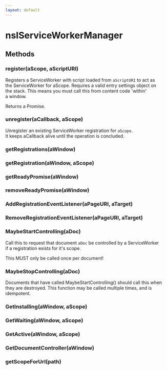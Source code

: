 ```yaml
---
layout: default
---
```


# nsIServiceWorkerManager #

## Methods ##

### register(aScope, aScriptURI) ###
  
Registers a ServiceWorker with script loaded from `aScriptURI` to act as  
the ServiceWorker for aScope.  Requires a valid entry settings object on  
the stack. This means you must call this from content code 'within'  
a window.  
  
Returns a Promise.  
  

### unregister(aCallback, aScope) ###
  
Unregister an existing ServiceWorker registration for `aScope`.  
It keeps aCallback alive until the operation is concluded.  
  

### getRegistrations(aWindow) ###

### getRegistration(aWindow, aScope) ###

### getReadyPromise(aWindow) ###

### removeReadyPromise(aWindow) ###

### AddRegistrationEventListener(aPageURI, aTarget) ###

### RemoveRegistrationEventListener(aPageURI, aTarget) ###

### MaybeStartControlling(aDoc) ###
  
Call this to request that document `aDoc` be controlled by a ServiceWorker  
if a registration exists for it's scope.  
  
This MUST only be called once per document!  
  

### MaybeStopControlling(aDoc) ###
  
Documents that have called MaybeStartControlling() should call this when  
they are destroyed. This function may be called multiple times, and is  
idempotent.  
  

### GetInstalling(aWindow, aScope) ###

### GetWaiting(aWindow, aScope) ###

### GetActive(aWindow, aScope) ###

### GetDocumentController(aWindow) ###

### getScopeForUrl(path) ###
